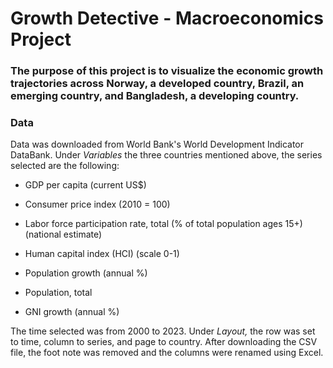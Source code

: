 # Growth Detective - Macroeconomics Project

### The purpose of this project is to visualize the economic growth trajectories across Norway, a developed country, Brazil, an emerging country, and Bangladesh, a developing country.

### Data

Data was downloaded from World Bank's World Development Indicator DataBank. Under *Variables* the three countries mentioned above, the series selected are the following:

-   GDP per capita (current US\$)

-   Consumer price index (2010 = 100)

-   Labor force participation rate, total (% of total population ages 15+) (national estimate)

-   Human capital index (HCI) (scale 0-1)

-   Population growth (annual %)

-   Population, total

-   GNI growth (annual %)

The time selected was from 2000 to 2023. Under *Layout,* the row was set to time, column to series, and page to country. After downloading the CSV file, the foot note was removed and the columns were renamed using Excel.
